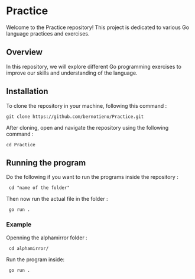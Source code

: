 # Practice

Welcome to the Practice repository! This project is dedicated to various Go language practices and exercises.

## Overview

In this repository, we will explore different Go programming exercises to improve our skills and understanding of the language. 

## Installation
 
 To clone the repository in your machine, following this command :

 ```
 git clone https://github.com/bernotieno/Practice.git
 ```

 After cloning, open and navigate the repository using the following command :

```
cd Practice
```
## Running the program

Do the following if you want to run the programs inside the repository :

```
 cd "name of the folder"
```
Then now run the actual file in the folder :

```
 go run .
```

### Example
Openning the alphamirror folder :

```
 cd alphamirror/
```

Run the program inside:

```
 go run .
```








